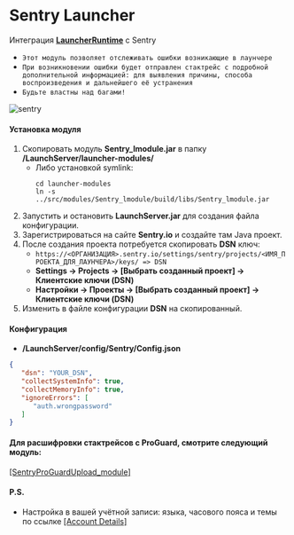 # Sentry Launcher

Интеграция **[LauncherRuntime](https://github.com/GravitLauncher/LauncherRuntime)** с Sentry

- `Этот модуль позволяет отслеживать ошибки возникающие в лаунчере`
- `При возникновении ошибки будет отправлен стактрейс с подробной дополнительной информацией: для выявления причины, способа воспроизведения и дальнейшего её устранения`
- `Будьте властны над багами!`

![sentry](https://user-images.githubusercontent.com/12544425/236625413-5a7593f3-e5da-4f99-b1df-f1ffb86eb838.jpg)

#### Установка модуля

1. Скопировать модуль **Sentry_lmodule.jar** в папку **/LaunchServer/launcher-modules/**
   - Либо установкой symlink:
     ```
     cd launcher-modules
     ln -s ../src/modules/Sentry_lmodule/build/libs/Sentry_lmodule.jar
     ```
2. Запустить и остановить **LaunchServer.jar** для создания файла конфигурации.
3. Зарегистрироваться на сайте **Sentry.io** и создайте там Java проект.
4. После создания проекта потребуется скопировать **DSN** ключ:
    - `https://<ОРГАНИЗАЦИЯ>.sentry.io/settings/sentry/projects/<ИМЯ_ПРОЕКТА_ДЛЯ_ЛАУНЧЕРА>/keys/ => DSN`
    - **Settings -> Projects -> [Выбрать созданный проект] -> Клиентские ключи (DSN)**
    - **Настройки -> Проекты -> [Выбрать созданный проект] -> Клиентские ключи (DSN)**
5. Изменить в файле конфигурации **DSN** на скопированный.

#### Конфигурация

- **/LaunchServer/config/Sentry/Config.json**

```json
{
   "dsn": "YOUR_DSN",
   "collectSystemInfo": true,
   "collectMemoryInfo": true,
   "ignoreErrors": [
      "auth.wrongpassword"
   ]
}
```

#### Для расшифровки стактрейсов с ProGuard, смотрите следующий модуль:
[\[SentryProGuardUpload_module\]](https://github.com/GravitLauncher/LauncherModules/tree/master/SentryProGuardUpload_module)


#### P.S.

- Настройка в вашей учётной записи: языка, часового пояса и темы по ссылке [\[Account Details\]](https://sentry.io/settings/account/details/)
